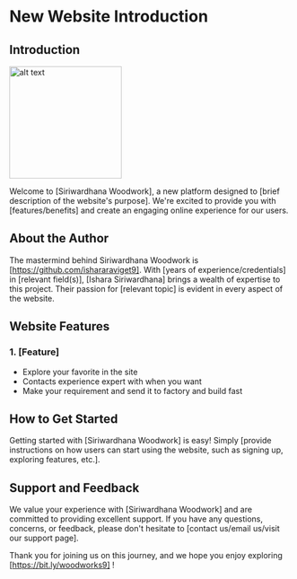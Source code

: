 # New Website Introduction

## Introduction

<img src="https://github.com/ishararaviget9/woodwork-sin/assets/132211856/b78a037e-5caf-461c-8172-03d7ea464c79" alt="alt text" title="image Title" height="200"/>

Welcome to [Siriwardhana Woodwork], a new platform designed to [brief description of the website's purpose]. We're excited to provide you with [features/benefits] and create an engaging online experience for our users.

## About the Author

The mastermind behind Siriwardhana Woodwork is [https://github.com/ishararaviget9]. With [years of experience/credentials] in [relevant field(s)], [Ishara Siriwardhana] brings a wealth of expertise to this project. Their passion for [relevant topic] is evident in every aspect of the website.

## Website Features

### 1. [Feature]

- Explore your favorite in the site
- Contacts experience expert with when you want
- Make your requirement and send it to factory and build fast

## How to Get Started

Getting started with [Siriwardhana Woodwork] is easy! Simply [provide instructions on how users can start using the website, such as signing up, exploring features, etc.].

## Support and Feedback

We value your experience with [Siriwardhana Woodwork] and are committed to providing excellent support. If you have any questions, concerns, or feedback, please don't hesitate to [contact us/email us/visit our support page].

Thank you for joining us on this journey, and we hope you enjoy exploring [https://bit.ly/woodworks9] !
